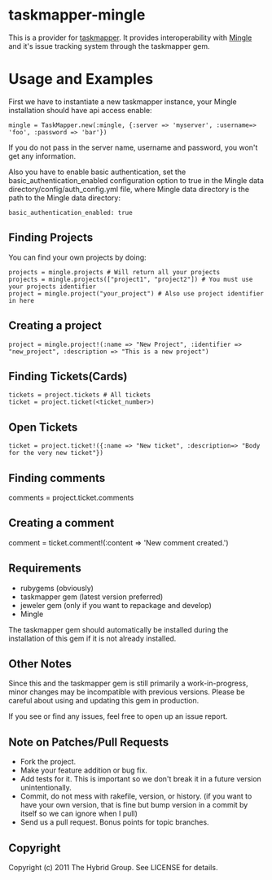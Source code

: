 # taskmapper-mingle

This is a provider for [taskmapper](http://ticketrb.com). It provides interoperability with [Mingle](http://www.thoughtworks-studios.com/mingle-agile-project-management/) and it's issue tracking system through the taskmapper gem.

# Usage and Examples

First we have to instantiate a new taskmapper instance, your Mingle installation should have api access enable:

    mingle = TaskMapper.new(:mingle, {:server => 'myserver', :username=> 'foo', :password => 'bar'})

If you do not pass in the server name, username and password, you won't get any information.

Also you have to enable basic authentication, set the basic_authentication_enabled configuration option to true in the Mingle data directory/config/auth_config.yml file, where Mingle data directory is the path to the Mingle data directory:

    basic_authentication_enabled: true

## Finding Projects

You can find your own projects by doing:

    projects = mingle.projects # Will return all your projects
    projects = mingle.projects(["project1", "project2"]) # You must use your projects identifier 
    project = mingle.project("your_project") # Also use project identifier in here

## Creating a project

    project = mingle.project!(:name => "New Project", :identifier => "new_project", :description => "This is a new project")
	
## Finding Tickets(Cards)

    tickets = project.tickets # All tickets
    ticket = project.ticket(<ticket_number>)

## Open Tickets

	ticket = project.ticket!({:name => "New ticket", :description=> "Body for the very new ticket"})


## Finding comments
      
  comments = project.ticket.comments 

## Creating a comment

  comment = ticket.comment!(:content => 'New comment created.')

## Requirements

* rubygems (obviously)
* taskmapper gem (latest version preferred)
* jeweler gem (only if you want to repackage and develop)
* Mingle

The taskmapper gem should automatically be installed during the installation of this gem if it is not already installed.

## Other Notes

Since this and the taskmapper gem is still primarily a work-in-progress, minor changes may be incompatible with previous versions. Please be careful about using and updating this gem in production.

If you see or find any issues, feel free to open up an issue report.


## Note on Patches/Pull Requests
 
* Fork the project.
* Make your feature addition or bug fix.
* Add tests for it. This is important so we don't break it in a
  future version unintentionally.
* Commit, do not mess with rakefile, version, or history.
  (if you want to have your own version, that is fine but bump version in a commit by itself so we can ignore when I pull)
* Send us a pull request. Bonus points for topic branches.

## Copyright

Copyright (c) 2011 The Hybrid Group. See LICENSE for details.


